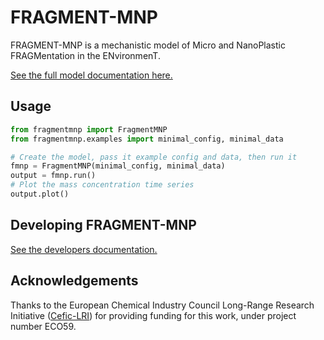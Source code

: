 # FRAGMENT-MNP

FRAGMENT-MNP is a mechanistic model of Micro and NanoPlastic FRAGMentation in the ENvironmenT.

[See the full model documentation here.](https://microplastics-cluster.github.io/fragment-mnp)

## Usage

```python
from fragmentmnp import FragmentMNP
from fragmentmnp.examples import minimal_config, minimal_data

# Create the model, pass it example config and data, then run it
fmnp = FragmentMNP(minimal_config, minimal_data)
output = fmnp.run()
# Plot the mass concentration time series
output.plot()
```

## Developing FRAGMENT-MNP

[See the developers documentation.](https://microplastics-cluster.github.io/fragment-mnp/developers/quickstart.html)

## Acknowledgements

Thanks to the European Chemical Industry Council Long-Range Research Initiative ([Cefic-LRI](https://cefic-lri.org/)) for providing funding for this work, under project number ECO59.
